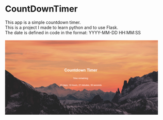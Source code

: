 # CountDownTimer
 
This app is a simple countdown timer. <br>
This is a project I made to learn python and to use Flask. <br>
The date is defined in code in the format: YYYY-MM-DD HH:MM:SS <br>
<br>
<img src="./CountDownTimer.jpg">
